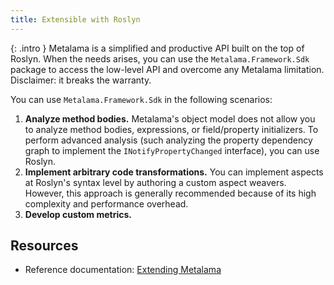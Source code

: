 ```yaml
---
title: Extensible with Roslyn
---
```


{: .intro }
Metalama is a simplified and productive API built on the top of Roslyn. When the needs arises, you can use the `Metalama.Framework.Sdk` package to access the low-level API and overcome any Metalama limitation. Disclaimer: it breaks the warranty.


You can use `Metalama.Framework.Sdk` in the following scenarios:

1. **Analyze method bodies.** Metalama's object model does not allow you to analyze method bodies, expressions, or field/property initializers. To perform advanced analysis (such analyzing the property dependency graph to implement the `INotifyPropertyChanged` interface), you can use Roslyn.
2. **Implement arbitrary code transformations.** You can implement aspects at Roslyn's syntax level by authoring a custom aspect weavers. However, this approach is generally recommended because of its high complexity and performance overhead.
3. **Develop custom metrics.**

## Resources

* Reference documentation: [Extending Metalama](https://doc.metalama.net/conceptual/sdk)